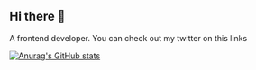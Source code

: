 ## Hi there 👋

A frontend developer. You can check out my twitter on this links

[![Anurag's GitHub stats](https://github-readme-stats.vercel.app/api?username=cyber-darl)](https://github.com/cyber-darl/github-readme-stats)
